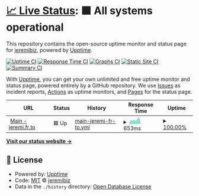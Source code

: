 # [📈 Live Status](https://jeremibiz.github.io/upptime): <!--live status--> **🟩 All systems operational**

This repository contains the open-source uptime monitor and status page for [jeremibiz](https://jeremibiz.github.io/upptime), powered by [Upptime](https://github.com/upptime/upptime).

[![Uptime CI](https://github.com/jeremibiz/upptime/workflows/Uptime%20CI/badge.svg)](https://github.com/jeremibiz/upptime/actions?query=workflow%3A%22Uptime+CI%22)
[![Response Time CI](https://github.com/jeremibiz/upptime/workflows/Response%20Time%20CI/badge.svg)](https://github.com/jeremibiz/upptime/actions?query=workflow%3A%22Response+Time+CI%22)
[![Graphs CI](https://github.com/jeremibiz/upptime/workflows/Graphs%20CI/badge.svg)](https://github.com/jeremibiz/upptime/actions?query=workflow%3A%22Graphs+CI%22)
[![Static Site CI](https://github.com/jeremibiz/upptime/workflows/Static%20Site%20CI/badge.svg)](https://github.com/jeremibiz/upptime/actions?query=workflow%3A%22Static+Site+CI%22)
[![Summary CI](https://github.com/jeremibiz/upptime/workflows/Summary%20CI/badge.svg)](https://github.com/jeremibiz/upptime/actions?query=workflow%3A%22Summary+CI%22)

With [Upptime](https://upptime.js.org), you can get your own unlimited and free uptime monitor and status page, powered entirely by a GitHub repository. We use [Issues](https://github.com/jeremibiz/upptime/issues) as incident reports, [Actions](https://github.com/jeremibiz/upptime/actions) as uptime monitors, and [Pages](https://jeremibiz.github.io/upptime) for the status page.

<!--start: status pages-->
<!-- This summary is generated by Upptime (https://github.com/upptime/upptime) -->
<!-- Do not edit this manually, your changes will be overwritten -->
<!-- prettier-ignore -->
| URL | Status | History | Response Time | Uptime |
| --- | ------ | ------- | ------------- | ------ |
| <img alt="" src="https://icons.duckduckgo.com/ip3/jeremi.fr.to.ico" height="13"> [Main - jeremi.fr.to](https://jeremi.fr.to) | 🟩 Up | [main-jeremi-fr-to.yml](https://github.com/jeremibiz/upptime/commits/HEAD/history/main-jeremi-fr-to.yml) | <details><summary><img alt="Response time graph" src="./graphs/main-jeremi-fr-to/response-time-week.png" height="20"> 653ms</summary><br><a href="https://jeremibiz.github.io/upptime/history/main-jeremi-fr-to"><img alt="Response time 744" src="https://img.shields.io/endpoint?url=https%3A%2F%2Fraw.githubusercontent.com%2Fjeremibiz%2Fupptime%2FHEAD%2Fapi%2Fmain-jeremi-fr-to%2Fresponse-time.json"></a><br><a href="https://jeremibiz.github.io/upptime/history/main-jeremi-fr-to"><img alt="24-hour response time 462" src="https://img.shields.io/endpoint?url=https%3A%2F%2Fraw.githubusercontent.com%2Fjeremibiz%2Fupptime%2FHEAD%2Fapi%2Fmain-jeremi-fr-to%2Fresponse-time-day.json"></a><br><a href="https://jeremibiz.github.io/upptime/history/main-jeremi-fr-to"><img alt="7-day response time 653" src="https://img.shields.io/endpoint?url=https%3A%2F%2Fraw.githubusercontent.com%2Fjeremibiz%2Fupptime%2FHEAD%2Fapi%2Fmain-jeremi-fr-to%2Fresponse-time-week.json"></a><br><a href="https://jeremibiz.github.io/upptime/history/main-jeremi-fr-to"><img alt="30-day response time 732" src="https://img.shields.io/endpoint?url=https%3A%2F%2Fraw.githubusercontent.com%2Fjeremibiz%2Fupptime%2FHEAD%2Fapi%2Fmain-jeremi-fr-to%2Fresponse-time-month.json"></a><br><a href="https://jeremibiz.github.io/upptime/history/main-jeremi-fr-to"><img alt="1-year response time 744" src="https://img.shields.io/endpoint?url=https%3A%2F%2Fraw.githubusercontent.com%2Fjeremibiz%2Fupptime%2FHEAD%2Fapi%2Fmain-jeremi-fr-to%2Fresponse-time-year.json"></a></details> | <details><summary><a href="https://jeremibiz.github.io/upptime/history/main-jeremi-fr-to">100.00%</a></summary><a href="https://jeremibiz.github.io/upptime/history/main-jeremi-fr-to"><img alt="All-time uptime 91.28%" src="https://img.shields.io/endpoint?url=https%3A%2F%2Fraw.githubusercontent.com%2Fjeremibiz%2Fupptime%2FHEAD%2Fapi%2Fmain-jeremi-fr-to%2Fuptime.json"></a><br><a href="https://jeremibiz.github.io/upptime/history/main-jeremi-fr-to"><img alt="24-hour uptime 100.00%" src="https://img.shields.io/endpoint?url=https%3A%2F%2Fraw.githubusercontent.com%2Fjeremibiz%2Fupptime%2FHEAD%2Fapi%2Fmain-jeremi-fr-to%2Fuptime-day.json"></a><br><a href="https://jeremibiz.github.io/upptime/history/main-jeremi-fr-to"><img alt="7-day uptime 100.00%" src="https://img.shields.io/endpoint?url=https%3A%2F%2Fraw.githubusercontent.com%2Fjeremibiz%2Fupptime%2FHEAD%2Fapi%2Fmain-jeremi-fr-to%2Fuptime-week.json"></a><br><a href="https://jeremibiz.github.io/upptime/history/main-jeremi-fr-to"><img alt="30-day uptime 81.93%" src="https://img.shields.io/endpoint?url=https%3A%2F%2Fraw.githubusercontent.com%2Fjeremibiz%2Fupptime%2FHEAD%2Fapi%2Fmain-jeremi-fr-to%2Fuptime-month.json"></a><br><a href="https://jeremibiz.github.io/upptime/history/main-jeremi-fr-to"><img alt="1-year uptime 91.28%" src="https://img.shields.io/endpoint?url=https%3A%2F%2Fraw.githubusercontent.com%2Fjeremibiz%2Fupptime%2FHEAD%2Fapi%2Fmain-jeremi-fr-to%2Fuptime-year.json"></a></details>

<!--end: status pages-->

[**Visit our status website →**](https://jeremibiz.github.io/upptime)

## 📄 License

- Powered by: [Upptime](https://github.com/upptime/upptime)
- Code: [MIT](./LICENSE) © [jeremibiz](https://jeremibiz.github.io/upptime)
- Data in the `./history` directory: [Open Database License](https://opendatacommons.org/licenses/odbl/1-0/)
